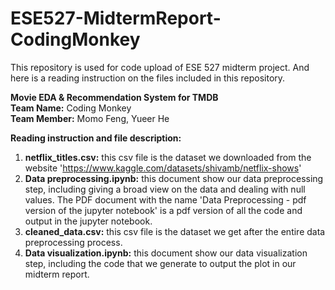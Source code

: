 # ESE527-MidtermReport-CodingMonkey
This repository is used for code upload of ESE 527 midterm project. And here is a reading instruction on the files included in this repository.

**Movie EDA & Recommendation System for TMDB <br />**
**Team Name:** Coding Monkey <br />
**Team Member:** Momo Feng, Yueer He <br />

**Reading instruction and file description:**
1. **netflix_titles.csv:** this csv file is the dataset we downloaded from the website 'https://www.kaggle.com/datasets/shivamb/netflix-shows'
2. **Data preprocessing.ipynb:** this document show our data preprocessing step, including giving a broad view on the data and dealing with null values. The PDF document with the name 'Data Preprocessing - pdf version of the jupyter notebook' is a pdf version of all the code and output in the jupyter notebook.
3. **cleaned_data.csv:** this csv file is the dataset we get after the entire data preprocessing process.
4. **Data visualization.ipynb:** this document show our data visualization step, including the code that we generate to output the plot in our midterm report.
